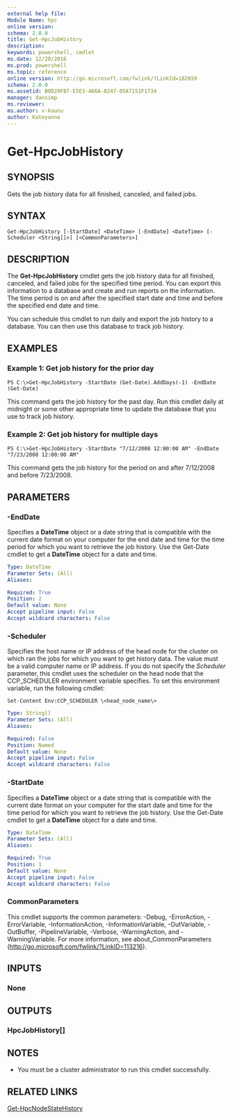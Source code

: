 ```yaml
---
external help file:
Module Name: hpc
online version:
schema: 2.0.0
title: Get-HpcJobHistory
description:
keywords: powershell, cmdlet
ms.date: 12/20/2016
ms.prod: powershell
ms.topic: reference
online version: http://go.microsoft.com/fwlink/?LinkId=182659
schema: 2.0.0
ms.assetid: B0D29FB7-E5E3-466A-8247-05A7151F1734
manager: dansimp
ms.reviewer:
ms.author: v-kaunu
author: Kateyanne
---
```


# Get-HpcJobHistory

## SYNOPSIS
Gets the job history data for all finished, canceled, and failed jobs.

## SYNTAX

```
Get-HpcJobHistory [-StartDate] <DateTime> [-EndDate] <DateTime> [-Scheduler <String[]>] [<CommonParameters>]
```

## DESCRIPTION
The **Get-HpcJobHistory** cmdlet gets the job history data for all finished, canceled, and failed jobs for the specified time period.
You can export this information to a database and create and run reports on the information.
The time period is on and after the specified start date and time and before the specified end date and time.

You can schedule this cmdlet to run daily and export the job history to a database.
You can then use this database to track job history.

## EXAMPLES

### Example 1: Get job history for the prior day
```
PS C:\>Get-HpcJobHistory -StartDate (Get-Date).AddDays(-1) -EndDate (Get-Date)
```

This command gets the job history for the past day.
Run this cmdlet daily at midnight or some other appropriate time to update the database that you use to track job history.

### Example 2: Get job history for multiple days
```
PS C:\>Get-HpcJobHistory -StartDate "7/12/2008 12:00:00 AM" -EndDate "7/23/2008 12:00:00 AM"
```

This command gets the job history for the period on and after 7/12/2008 and before 7/23/2008.

## PARAMETERS

### -EndDate
Specifies a **DateTime** object or a date string that is compatible with the current date format on your computer for the end date and time for the time period for which you want to retrieve the job history.
Use the Get-Date cmdlet to get a **DateTime** object for a date and time.

```yaml
Type: DateTime
Parameter Sets: (All)
Aliases:

Required: True
Position: 2
Default value: None
Accept pipeline input: False
Accept wildcard characters: False
```

### -Scheduler
Specifies the host name or IP address of the head node for the cluster on which ran the jobs for which you want to get history data.
The value must be a valid computer name or IP address.
If you do not specify the *Scheduler* parameter, this cmdlet uses the scheduler on the head node that the CCP_SCHEDULER environment variable specifies.
To set this environment variable, run the following cmdlet:

`Set-Content Env:CCP_SCHEDULER \<head_node_name\>`

```yaml
Type: String[]
Parameter Sets: (All)
Aliases:

Required: False
Position: Named
Default value: None
Accept pipeline input: False
Accept wildcard characters: False
```

### -StartDate
Specifies a **DateTime** object or a date string that is compatible with the current date format on your computer for the start date and time for the time period for which you want to retrieve the job history.
Use the Get-Date cmdlet to get a **DateTime** object for a date and time.

```yaml
Type: DateTime
Parameter Sets: (All)
Aliases:

Required: True
Position: 1
Default value: None
Accept pipeline input: False
Accept wildcard characters: False
```

### CommonParameters
This cmdlet supports the common parameters: -Debug, -ErrorAction, -ErrorVariable, -InformationAction, -InformationVariable, -OutVariable, -OutBuffer, -PipelineVariable, -Verbose, -WarningAction, and -WarningVariable. For more information, see about_CommonParameters (http://go.microsoft.com/fwlink/?LinkID=113216).

## INPUTS

### None

## OUTPUTS

### HpcJobHistory[]

## NOTES
* You must be a cluster administrator to run this cmdlet successfully.

## RELATED LINKS

[Get-HpcNodeStateHistory](./Get-HpcNodeStateHistory.md)
